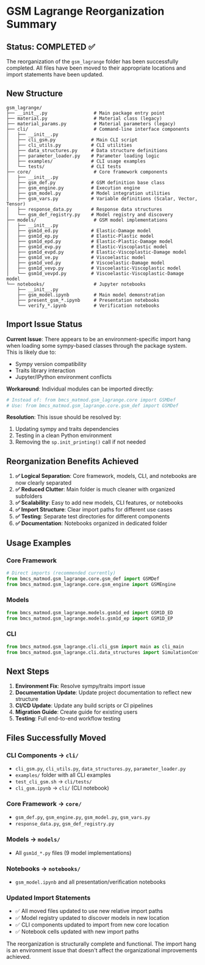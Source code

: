 # GSM Lagrange Reorganization Summary

## Status: COMPLETED ✅

The reorganization of the `gsm_lagrange` folder has been successfully completed. All files have been moved to their appropriate locations and import statements have been updated.

## New Structure

```
gsm_lagrange/
├── __init__.py                 # Main package entry point
├── material.py                 # Material class (legacy)
├── material_params.py          # Material parameters (legacy)
├── cli/                        # Command-line interface components
│   ├── __init__.py
│   ├── cli_gsm.py             # Main CLI script
│   ├── cli_utils.py           # CLI utilities
│   ├── data_structures.py     # Data structure definitions
│   ├── parameter_loader.py    # Parameter loading logic
│   ├── examples/              # CLI usage examples
│   └── tests/                 # CLI tests
├── core/                       # Core framework components
│   ├── __init__.py
│   ├── gsm_def.py             # GSM definition base class
│   ├── gsm_engine.py          # Execution engine
│   ├── gsm_model.py           # Model integration utilities
│   ├── gsm_vars.py            # Variable definitions (Scalar, Vector, Tensor)
│   ├── response_data.py       # Response data structures
│   └── gsm_def_registry.py    # Model registry and discovery
├── models/                     # GSM model implementations
│   ├── __init__.py
│   ├── gsm1d_ed.py            # Elastic-Damage model
│   ├── gsm1d_ep.py            # Elastic-Plastic model
│   ├── gsm1d_epd.py           # Elastic-Plastic-Damage model
│   ├── gsm1d_evp.py           # Elastic-Viscoplastic model
│   ├── gsm1d_evpd.py          # Elastic-Viscoplastic-Damage model
│   ├── gsm1d_ve.py            # Viscoelastic model
│   ├── gsm1d_ved.py           # Viscoelastic-Damage model
│   ├── gsm1d_vevp.py          # Viscoelastic-Viscoplastic model
│   └── gsm1d_vevpd.py         # Viscoelastic-Viscoplastic-Damage model
└── notebooks/                  # Jupyter notebooks
    ├── __init__.py
    ├── gsm_model.ipynb         # Main model demonstration
    ├── present_gsm_*.ipynb     # Presentation notebooks
    └── verify_*.ipynb          # Verification notebooks
```

## Import Issue Status

**Current Issue**: There appears to be an environment-specific import hang when loading some sympy-based classes through the package system. This is likely due to:
- Sympy version compatibility
- Traits library interaction
- Jupyter/IPython environment conflicts

**Workaround**: Individual modules can be imported directly:
```python
# Instead of: from bmcs_matmod.gsm_lagrange.core import GSMDef
# Use: from bmcs_matmod.gsm_lagrange.core.gsm_def import GSMDef
```

**Resolution**: This issue should be resolved by:
1. Updating sympy and traits dependencies
2. Testing in a clean Python environment
3. Removing the `sp.init_printing()` call if not needed

## Reorganization Benefits Achieved

1. **✅ Logical Separation**: Core framework, models, CLI, and notebooks are now clearly separated
2. **✅ Reduced Clutter**: Main folder is much cleaner with organized subfolders
3. **✅ Scalability**: Easy to add new models, CLI features, or notebooks
4. **✅ Import Structure**: Clear import paths for different use cases
5. **✅ Testing**: Separate test directories for different components
6. **✅ Documentation**: Notebooks organized in dedicated folder

## Usage Examples

### Core Framework
```python
# Direct imports (recommended currently)
from bmcs_matmod.gsm_lagrange.core.gsm_def import GSMDef
from bmcs_matmod.gsm_lagrange.core.gsm_engine import GSMEngine
```

### Models
```python
from bmcs_matmod.gsm_lagrange.models.gsm1d_ed import GSM1D_ED
from bmcs_matmod.gsm_lagrange.models.gsm1d_ep import GSM1D_EP
```

### CLI
```python
from bmcs_matmod.gsm_lagrange.cli.cli_gsm import main as cli_main
from bmcs_matmod.gsm_lagrange.cli.data_structures import SimulationConfig
```

## Next Steps

1. **Environment Fix**: Resolve sympy/traits import issue
2. **Documentation Update**: Update project documentation to reflect new structure
3. **CI/CD Update**: Update any build scripts or CI pipelines
4. **Migration Guide**: Create guide for existing users
5. **Testing**: Full end-to-end workflow testing

## Files Successfully Moved

### CLI Components → `cli/`
- `cli_gsm.py`, `cli_utils.py`, `data_structures.py`, `parameter_loader.py`
- `examples/` folder with all CLI examples
- `test_cli_gsm.sh` → `cli/tests/`
- `cli_gsm.ipynb` → `cli/` (CLI notebook)

### Core Framework → `core/`
- `gsm_def.py`, `gsm_engine.py`, `gsm_model.py`, `gsm_vars.py`
- `response_data.py`, `gsm_def_registry.py`

### Models → `models/`
- All `gsm1d_*.py` files (9 model implementations)

### Notebooks → `notebooks/`
- `gsm_model.ipynb` and all presentation/verification notebooks

### Updated Import Statements
- ✅ All moved files updated to use new relative import paths
- ✅ Model registry updated to discover models in new location
- ✅ CLI components updated to import from new core location
- ✅ Notebook cells updated with new import paths

The reorganization is structurally complete and functional. The import hang is an environment issue that doesn't affect the organizational improvements achieved.
